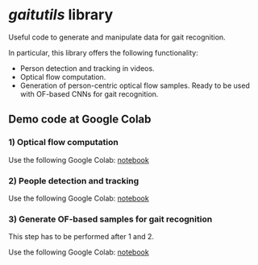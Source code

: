 # _gaitutils_ library
Useful code to generate and manipulate data for gait recognition.

In particular, this library offers the following functionality:
* Person detection and tracking in videos.
* Optical flow computation.
* Generation of person-centric optical flow samples. 
Ready to be used with OF-based CNNs for gait recognition.
  

## Demo code at Google Colab
### 1) Optical flow computation
Use the following Google Colab: [notebook](https://colab.research.google.com/drive/1CPih_tDh4JrkbFBU6kdlg7qVo-SxhF9j?usp=sharing)

### 2) People detection and tracking

Use the following Google Colab: [notebook](https://colab.research.google.com/drive/1OY-NwJLpgNxRndfgLD0FyML4BYM14niB?usp=sharing)

### 3) Generate OF-based samples for gait recognition
This step has to be performed after 1 and 2.

Use the following Google Colab: [notebook](about:_blank)
